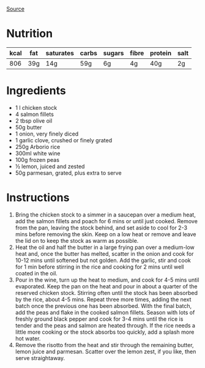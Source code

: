 
[Source](https://www.bbcgoodfood.com/recipes/salmon-risotto)
# Nutrition
| kcal | fat | saturates | carbs | sugars | fibre | protein | salt |
| ---- | --- | --------- | ----- | ------ | ----- | ------- | ---- |
| 806  | 39g | 14g       | 59g   | 6g     | 4g    | 40g     | 2g   |
# Ingredients
- 1 l chicken stock
- 4 salmon fillets
- 2 tbsp olive oil
- 50g butter
- 1 onion, very finely diced
- 1 garlic clove, crushed or finely grated
- 250g Arborio rice
- 300ml white wine
- 100g frozen peas
- ½ lemon, juiced and zested
- 50g parmesan, grated, plus extra to serve
# Instructions
1. Bring the chicken stock to a simmer in a saucepan over a medium heat, add the salmon fillets and poach for 6 mins or until just cooked. Remove from the pan, leaving the stock behind, and set aside to cool for 2-3 mins before removing the skin. Keep on a low heat or remove and leave the lid on to keep the stock as warm as possible.
2. Heat the oil and half the butter in a large frying pan over a medium-low heat and, once the butter has melted, scatter in the onion and cook for 10-12 mins until softened but not golden. Add the garlic, stir and cook for 1 min before stirring in the rice and cooking for 2 mins until well coated in the oil.
3. Pour in the wine, turn up the heat to medium, and cook for 4-5 mins until evaporated. Keep the pan on the heat and pour in about a quarter of the reserved chicken stock. Stirring often until the stock has been absorbed by the rice, about 4-5 mins. Repeat three more times, adding the next batch once the previous one has been absorbed. With the final batch, add the peas and flake in the cooked salmon fillets. Season with lots of freshly ground black pepper and cook for 3-4 mins until the rice is tender and the peas and salmon are heated through. If the rice needs a little more cooking or the stock absorbs too quickly, add a splash more hot water.
4. Remove the risotto from the heat and stir through the remaining butter, lemon juice and parmesan. Scatter over the lemon zest, if you like, then serve straightaway.
